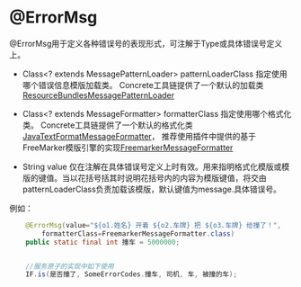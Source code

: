 # @ErrorMsg

@ErrorMsg用于定义各种错误号的表现形式，可注解于Type或具体错误号定义上。

* Class<? extends MessagePatternLoader> patternLoaderClass
    指定使用哪个错误信息模版加载类。
    Concrete工具链提供了一个默认的加载类[ResourceBundlesMessagePatternLoader](../工具链/ResourceBundlesMessagePatternLoader.md)
    
* Class<? extends MessageFormatter> formatterClass
    指定使用哪个格式化类。
    Concrete工具链提供了一个默认的格式化类[JavaTextFormatMessageFormatter](../工具链/JavaTextFormatMessageFormatter.md)，
    推荐使用插件中提供的基于FreeMarker模版引擎的实现[FreemarkerMessageFormatter](../工具链/FreemarkerMessageFormatter.md)
    
* String value
    仅在注解在具体错误号定义上时有效。用来指明格式化模版或模版的键值。当以花括号括其时说明花括号内的内容为模版键值，将交由patternLoaderClass负责加载该模版，默认键值为message.具体错误号。
    

    
例如：
```java
    @ErrorMsg(value="${o1.姓名} 开着 ${o2.车牌} 把 ${o3.车牌} 给撞了！",
        formatterClass=FreemarkerMessageFormatter.class)
    public static final int 撞车 = 5000000;


    //服务原子的实现中如下使用
    IF.is(是否撞了, SomeErrorCodes.撞车, 司机, 车, 被撞的车);

```